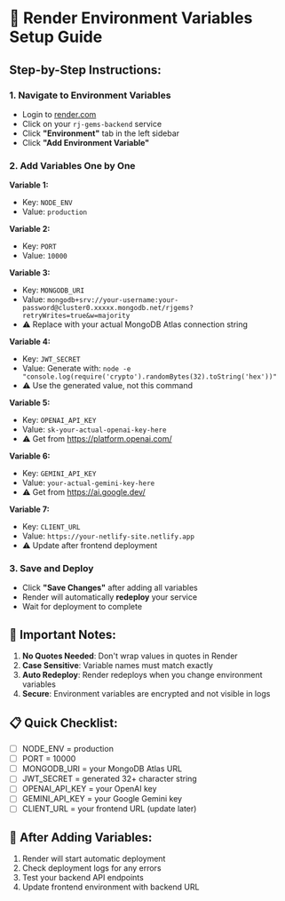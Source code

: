 # 🔧 Render Environment Variables Setup Guide

## Step-by-Step Instructions:

### 1. Navigate to Environment Variables
- Login to [render.com](https://render.com)
- Click on your `rj-gems-backend` service
- Click **"Environment"** tab in the left sidebar
- Click **"Add Environment Variable"**

### 2. Add Variables One by One

**Variable 1:**
- Key: `NODE_ENV`
- Value: `production`

**Variable 2:**
- Key: `PORT`
- Value: `10000`

**Variable 3:**
- Key: `MONGODB_URI`
- Value: `mongodb+srv://your-username:your-password@cluster0.xxxxx.mongodb.net/rjgems?retryWrites=true&w=majority`
- ⚠️ Replace with your actual MongoDB Atlas connection string

**Variable 4:**
- Key: `JWT_SECRET`
- Value: Generate with: `node -e "console.log(require('crypto').randomBytes(32).toString('hex'))"`
- ⚠️ Use the generated value, not this command

**Variable 5:**
- Key: `OPENAI_API_KEY`
- Value: `sk-your-actual-openai-key-here`
- ⚠️ Get from https://platform.openai.com/

**Variable 6:**
- Key: `GEMINI_API_KEY`
- Value: `your-actual-gemini-key-here`
- ⚠️ Get from https://ai.google.dev/

**Variable 7:**
- Key: `CLIENT_URL`
- Value: `https://your-netlify-site.netlify.app`
- ⚠️ Update after frontend deployment

### 3. Save and Deploy
- Click **"Save Changes"** after adding all variables
- Render will automatically **redeploy** your service
- Wait for deployment to complete

## 🎯 Important Notes:

1. **No Quotes Needed**: Don't wrap values in quotes in Render
2. **Case Sensitive**: Variable names must match exactly
3. **Auto Redeploy**: Render redeploys when you change environment variables
4. **Secure**: Environment variables are encrypted and not visible in logs

## 📋 Quick Checklist:
- [ ] NODE_ENV = production
- [ ] PORT = 10000
- [ ] MONGODB_URI = your MongoDB Atlas URL
- [ ] JWT_SECRET = generated 32+ character string
- [ ] OPENAI_API_KEY = your OpenAI key
- [ ] GEMINI_API_KEY = your Google Gemini key
- [ ] CLIENT_URL = your frontend URL (update later)

## 🔄 After Adding Variables:
1. Render will start automatic deployment
2. Check deployment logs for any errors
3. Test your backend API endpoints
4. Update frontend environment with backend URL

